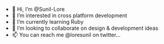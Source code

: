- 👋 Hi, I’m @Sunil-Lore
- 👀 I’m interested in cross platform development
- 🌱 I’m currently learning Ruby
- 💞️ I’m looking to collaborate on design & development ideas
- 📫 You can reach me @loresunil on twitter...

<!---
Sunil-Lore/Sunil-Lore is a ✨ special ✨ repository because its `README.md` (this file) appears on your GitHub profile.
You can click the Preview link to take a look at your changes.
--->
